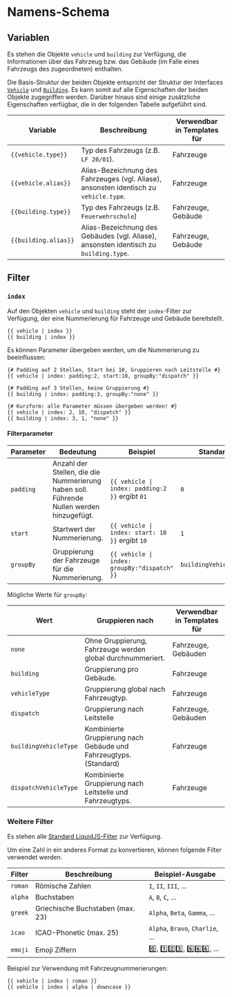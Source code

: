 # Namens-Schema

## Variablen

Es stehen die Objekte `vehicle` und `building` zur Verfügung, die Informationen über das Fahrzeug bzw. das Gebäude (im Falle eines Fahrzeugs des zugeordneten) enthalten.

Die Basis-Struktur der beiden Objekte entspricht der Struktur der Interfaces [`Vehicle`](https://github.com/LSS-Manager/LSSM-V.4/blob/dev/typings/Vehicle.d.ts) und [`Building`](https://github.com/LSS-Manager/LSSM-V.4/blob/dev/typings/Building.d.ts).
Es kann somit auf alle Eigenschaften der beiden Objekte zugegriffen werden. Darüber hinaus sind einige zusätzliche Eigenschaften verfügbar, die in der folgenden Tabelle aufgeführt sind.

| Variable               | Beschreibung                                                                           | Verwendbar in Templates für |
|------------------------|----------------------------------------------------------------------------------------|-----------------------------|
| `{{vehicle.type}}`     | Typ des Fahrzeugs (z.B. `LF 20/01`).                                                   | Fahrzeuge                   |
| `{{vehicle.alias}}`    | Alias-Bezeichnung des Fahrzeuges (vgl. Aliase), ansonsten identisch zu `vehicle.type`. | Fahrzeuge                   |
| `{{building.type}}`    | Typ des Fahrzeugs (z.B. `Feuerwehrschule`)                                             | Fahrzeuge, Gebäude          |
| `{{building.alias}}`   | Alias-Bezeichnung des Gebäudes (vgl. Aliase), ansonsten identisch zu `building.type`.  | Fahrzeuge, Gebäude          |

## Filter

### `index`
Auf den Objekten `vehicle` und `building` steht der `index`-Filter zur Verfügung, der eine Nummerierung für Fahrzeuge und Gebäude bereitstellt.

```liquid
{{ vehicle | index }}
{{ building | index }}
```

Es können Parameter übergeben werden, um die Nummerierung zu beeinflussen:

```liquid
{# Padding auf 2 Stellen, Start bei 10, Gruppieren nach Leitstelle #}
{{ vehicle | index: padding:2, start:10, groupBy:"dispatch" }}

{# Padding auf 3 Stellen, keine Gruppierung #}
{{ building | index: padding:3, groupBy:"none" }}

{# Kurzform: alle Parameter müssen übergeben werden! #}
{{ vehicle | index: 2, 10, "dispatch" }}
{{ building | index: 3, 1, "none" }}
```

#### Filterparameter

| Parameter | Bedeutung                                                                                | Beispiel                                        | Standard              |
|-----------|------------------------------------------------------------------------------------------|-------------------------------------------------|-----------------------|
| `padding` | Anzahl der Stellen, die die Nummerierung haben soll. Führende Nullen werden hinzugefügt. | `{{ vehicle \| index: padding:2 }}` ergibt `01` | `0`                   |
| `start`   | Startwert der Nummerierung.                                                              | `{{ vehicle \| index: start: 10 }}` ergibt `10` | `1`                   |
| `groupBy` | Gruppierung der Fahrzeuge für die Nummerierung.                                          | `{{ vehicle \| index:  groupBy:"dispatch" }}`   | `buildingVehicleType` |

Mögliche Werte für `groupBy`:

| Wert                  | Gruppieren nach                                                   | Verwendbar in Templates für |
|-----------------------|-------------------------------------------------------------------|-----------------------------|
| `none`                | Ohne Gruppierung, Fahrzeuge werden global durchnummeriert.        | Fahrzeuge, Gebäuden         |
| `building`            | Gruppierung pro Gebäude.                                          | Fahrzeuge                   |
| `vehicleType`         | Gruppierung global nach Fahrzeugtyp.                              | Fahrzeuge                   |
| `dispatch`            | Gruppierung nach Leitstelle                                       | Fahrzeuge, Gebäuden         |
| `buildingVehicleType` | Kombinierte Gruppierung nach Gebäude und Fahrzeugtyps. (Standard) | Fahrzeuge                   |
| `dispatchVehicleType` | Kombinierte Gruppierung nach Leitstelle und Fahrzeugtyps.         | Fahrzeuge                   |

### Weitere Filter

Es stehen alle [Standard LiquidJS-Filter](https://liquidjs.com/filters/overview.html) zur Verfügung.

Um eine Zahl in ein anderes Format zu konvertieren, können folgende Filter verwendet werden.

| Filter   | Beschreibung                     | Beispiel-Ausgabe                 |
|----------|----------------------------------|----------------------------------|
| `roman`  | Römische Zahlen                  | `I`, `II`, `III`, ...            |
| `alpha`  | Buchstaben                       | `A`, `B`, `C`, ...               |
| `greek`  | Griechische Buchstaben (max. 23) | `Alpha`, `Beta`, `Gamma`, ...    |
| `icao`   | ICAO-Phonetic (max. 25)          | `Alpha`, `Bravo`, `Charlie`, ... |
| `emoji`  | Emoji Ziffern                    | 0️⃣, 1️⃣2️⃣3️⃣, 6️⃣6️⃣6️⃣, ...   |

Beispiel zur Verwendung mit Fahrzeugnummerierungen:

```liquid
{{ vehicle | index | roman }}
{{ vehicle | index | alpha | downcase }}
```
